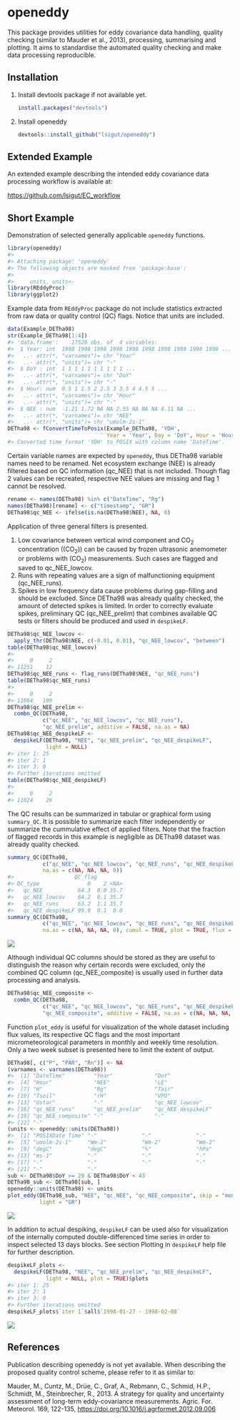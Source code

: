 <!-- README.md is generated from README.Rmd. Please edit that file -->
openeddy
========

This package provides utilities for eddy covariance data handling, quality checking (similar to Mauder et al., 2013), processing, summarising and plotting. It aims to standardise the automated quality checking and make data processing reproducible.

Installation
------------

1.  Install devtools package if not available yet.

    ``` r
    install.packages("devtools")
    ```

2.  Install openeddy

    ``` r
    devtools::install_github("lsigut/openeddy")
    ```

Extended Example
----------------

An extended example describing the intended eddy covariance data processing workflow is available at:

<https://github.com/lsigut/EC_workflow>

Short Example
-------------

Demonstration of selected generally applicable `openeddy` functions.

``` r
library(openeddy)
#> 
#> Attaching package: 'openeddy'
#> The following objects are masked from 'package:base':
#> 
#>     units, units<-
library(REddyProc)
library(ggplot2)
```

Example data from `REddyProc` package do not include statistics extracted from raw data or quality control (QC) flags. Notice that units are included.

``` r
data(Example_DETha98)
str(Example_DETha98[1:4])
#> 'data.frame':    17520 obs. of  4 variables:
#>  $ Year: int  1998 1998 1998 1998 1998 1998 1998 1998 1998 1998 ...
#>   ..- attr(*, "varnames")= chr "Year"
#>   ..- attr(*, "units")= chr "-"
#>  $ DoY : int  1 1 1 1 1 1 1 1 1 1 ...
#>   ..- attr(*, "varnames")= chr "DoY"
#>   ..- attr(*, "units")= chr "-"
#>  $ Hour: num  0.5 1 1.5 2 2.5 3 3.5 4 4.5 5 ...
#>   ..- attr(*, "varnames")= chr "Hour"
#>   ..- attr(*, "units")= chr "-"
#>  $ NEE : num  -1.21 1.72 NA NA 2.55 NA NA NA 4.11 NA ...
#>   ..- attr(*, "varnames")= chr "NEE"
#>   ..- attr(*, "units")= chr "umolm-2s-1"
DETha98 <- fConvertTimeToPosix(Example_DETha98, 'YDH', 
                               Year = 'Year', Day = 'DoY', Hour = 'Hour')
#> Converted time format 'YDH' to POSIX with column name 'DateTime'.
```

Certain variable names are expected by `openeddy`, thus DETha98 variable names need to be renamed. Net ecosystem exchange (NEE) is already filtered based on QC information (qc\_NEE) that is not included. Though flag 2 values can be recreated, respective NEE values are missing and flag 1 cannot be resolved.

``` r
rename <- names(DETha98) %in% c("DateTime", "Rg")
names(DETha98)[rename] <- c("timestamp", "GR")
DETha98$qc_NEE <- ifelse(is.na(DETha98$NEE), NA, 0)
```

Application of three general filters is presented.

1.  Low covariance between vertical wind component and CO<sub>2</sub> concentration ((CO<sub>2</sub>)) can be caused by frozen ultrasonic anemometer or problems with (CO<sub>2</sub>) measurements. Such cases are flagged and saved to qc\_NEE\_lowcov.
2.  Runs with repeating values are a sign of malfunctioning equipment (qc\_NEE\_runs).
3.  Spikes in low frequency data cause problems during gap-filling and should be excluded. Since DETha98 was already quality checked, the amount of detected spikes is limited. In order to correctly evaluate spikes, preliminary QC (qc\_NEE\_prelim) that combines available QC tests or filters should be produced and used in `despikeLF`.

``` r
DETha98$qc_NEE_lowcov <- 
  apply_thr(DETha98$NEE, c(-0.01, 0.01), "qc_NEE_lowcov", "between")
table(DETha98$qc_NEE_lowcov)
#> 
#>     0     2 
#> 11251    12
DETha98$qc_NEE_runs <- flag_runs(DETha98$NEE, "qc_NEE_runs")
table(DETha98$qc_NEE_runs)
#> 
#>     0     2 
#> 11064   199
DETha98$qc_NEE_prelim <- 
  combn_QC(DETha98, 
           c("qc_NEE", "qc_NEE_lowcov", "qc_NEE_runs"), 
           "qc_NEE_prelim", additive = FALSE, na.as = NA)
DETha98$qc_NEE_despikeLF <- 
  despikeLF(DETha98, "NEE", "qc_NEE_prelim", "qc_NEE_despikeLF", 
            light = NULL)
#> iter 1: 25
#> iter 2: 1
#> iter 3: 0
#> Further iterations omitted
table(DETha98$qc_NEE_despikeLF)
#> 
#>     0     2 
#> 11024    26
```

The QC results can be summarized in tabular or graphical form using `summary_QC`. It is possible to summarize each filter independently or summarize the cummulative effect of applied filters. Note that the fraction of flagged records in this example is negligible as DETha98 dataset was already quality checked.

``` r
summary_QC(DETha98, 
           c("qc_NEE", "qc_NEE_lowcov", "qc_NEE_runs", "qc_NEE_despikeLF"),
           na.as = c(NA, NA, NA, 0))
#>                   QC_flag
#> QC_type               0    2 <NA>
#>   qc_NEE           64.3  0.0 35.7
#>   qc_NEE_lowcov    64.2  0.1 35.7
#>   qc_NEE_runs      63.2  1.1 35.7
#>   qc_NEE_despikeLF 99.9  0.1  0.0
summary_QC(DETha98, 
           c("qc_NEE", "qc_NEE_lowcov", "qc_NEE_runs", "qc_NEE_despikeLF"),
           na.as = c(NA, NA, NA, 0), cumul = TRUE, plot = TRUE, flux = "NEE")
```

![](README-unnamed-chunk-6-1.png)

Although individual QC columns should be stored as they are useful to distinguish the reason why certain records were excluded, only the combined QC column (qc\_NEE\_composite) is usually used in further data processing and analysis.

``` r
DETha98$qc_NEE_composite <- 
  combn_QC(DETha98, 
           c("qc_NEE", "qc_NEE_lowcov", "qc_NEE_runs", "qc_NEE_despikeLF"), 
           "qc_NEE_composite", additive = FALSE, na.as = c(NA, NA, NA, 0))
```

Function `plot_eddy` is useful for visualization of the whole dataset including flux values, its respective QC flags and the most important micrometeorological parameters in monthly and weekly time resolution. Only a two week subset is presented here to limit the extent of output.

``` r
DETha98[, c("P", "PAR", "Rn")] <- NA
(varnames <- varnames(DETha98))
#>  [1] "DateTime"         "Year"             "DoY"             
#>  [4] "Hour"             "NEE"              "LE"              
#>  [7] "H"                "Rg"               "Tair"            
#> [10] "Tsoil"            "rH"               "VPD"             
#> [13] "Ustar"            "-"                "qc_NEE_lowcov"   
#> [16] "qc_NEE_runs"      "qc_NEE_prelim"    "qc_NEE_despikeLF"
#> [19] "qc_NEE_composite" "-"                "-"               
#> [22] "-"
(units <- openeddy::units(DETha98))
#>  [1] "POSIXDate Time" "-"              "-"              "-"             
#>  [5] "umolm-2s-1"     "Wm-2"           "Wm-2"           "Wm-2"          
#>  [9] "degC"           "degC"           "%"              "hPa"           
#> [13] "ms-1"           "-"              "-"              "-"             
#> [17] "-"              "-"              "-"              "-"             
#> [21] "-"              "-"
sub <- DETha98$DoY >= 29 & DETha98$DoY < 43
DETha98_sub <- DETha98[sub, ]
openeddy::units(DETha98) <- units
plot_eddy(DETha98_sub, "NEE", "qc_NEE", "qc_NEE_composite", skip = "monthly",
          light = "GR")
```

![](README-unnamed-chunk-8-1.png)

In addition to actual despiking, `despikeLF` can be used also for visualization of the internally computed double-differenced time series in order to inspect selected 13 days blocks. See section Plotting in `despikeLF` help file for further description.

``` r
despikeLF_plots <- 
  despikeLF(DETha98, "NEE", "qc_NEE_prelim", "qc_NEE_despikeLF", 
            light = NULL, plot = TRUE)$plots
#> iter 1: 25
#> iter 2: 1
#> iter 3: 0
#> Further iterations omitted
despikeLF_plots$`iter 1`$all$`1998-01-27 - 1998-02-08`
```

![](README-unnamed-chunk-9-1.png)

References
----------

Publication describing openeddy is not yet available. When describing the proposed quality control scheme, please refer to it as similar to:

Mauder, M., Cuntz, M., Drüe, C., Graf, A., Rebmann, C., Schmid, H.P., Schmidt, M., Steinbrecher, R., 2013. A strategy for quality and uncertainty assessment of long-term eddy-covariance measurements. Agric. For. Meteorol. 169, 122-135, <https://doi.org/10.1016/j.agrformet.2012.09.006>
